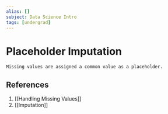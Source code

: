 ```yaml
---
alias: []
subject: Data Science Intro
tags: [undergrad]
---
```

# Placeholder Imputation

```ad-note
Missing values are assigned a common value as a placeholder.
```

## References
1. [[Handling Missing Values]]
2. [[Imputation]]